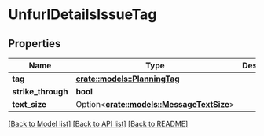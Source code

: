 # UnfurlDetailsIssueTag

## Properties

Name | Type | Description | Notes
------------ | ------------- | ------------- | -------------
**tag** | [**crate::models::PlanningTag**](PlanningTag.md) |  | 
**strike_through** | **bool** |  | 
**text_size** | Option<[**crate::models::MessageTextSize**](MessageTextSize.md)> |  | [optional]

[[Back to Model list]](../README.md#documentation-for-models) [[Back to API list]](../README.md#documentation-for-api-endpoints) [[Back to README]](../README.md)


